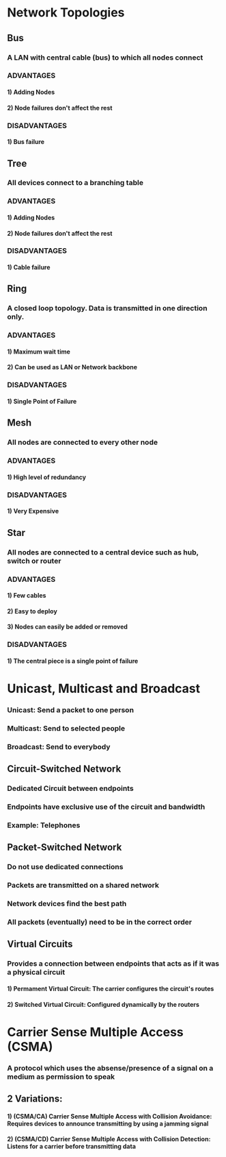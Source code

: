 # Network Topologies

## Bus

### A LAN with central cable (bus) to which all nodes connect

### ADVANTAGES

#### 1) Adding Nodes

#### 2) Node failures don't affect the rest

### DISADVANTAGES

#### 1) Bus failure

## Tree

### All devices connect to a branching table

### ADVANTAGES

#### 1) Adding Nodes

#### 2) Node failures don't affect the rest

### DISADVANTAGES

#### 1) Cable failure

## Ring

### A closed loop topology. Data is transmitted in one direction only.

### ADVANTAGES

#### 1) Maximum wait time

#### 2) Can be used as LAN or Network backbone

### DISADVANTAGES

#### 1) Single Point of Failure

## Mesh

### All nodes are connected to every other node

### ADVANTAGES

#### 1) High level of redundancy

### DISADVANTAGES

#### 1) Very Expensive

## Star 

### All nodes are connected to a central device such as hub, switch or router

### ADVANTAGES

#### 1) Few cables

#### 2) Easy to deploy

#### 3) Nodes can easily be added or removed

### DISADVANTAGES

#### 1) The central piece is a single point of failure

# Unicast, Multicast and Broadcast

### Unicast: Send a packet to one person

### Multicast: Send to selected people

### Broadcast: Send to everybody

## Circuit-Switched Network

### Dedicated Circuit between endpoints

### Endpoints have exclusive use of the circuit and bandwidth

### Example: Telephones

## Packet-Switched Network

### Do not use dedicated connections

### Packets are transmitted on a shared network

### Network devices find the best path

### All packets (eventually) need to be in the correct order

## Virtual Circuits

### Provides a connection between endpoints that acts as if it was a physical circuit

#### 1) Permament Virtual Circuit: The carrier configures the circuit's routes

#### 2) Switched Virtual Circuit: Configured dynamically by the routers

# Carrier Sense Multiple Access (CSMA)

### A protocol which uses the absense/presence of a signal on a medium as permission to speak

## 2 Variations:

#### 1) (CSMA/CA) Carrier Sense Multiple Access with Collision Avoidance: Requires devices to announce transmitting by using a jamming signal

#### 2) (CSMA/CD) Carrier Sense Multiple Access with Collision Detection: Listens for a carrier before transmitting data

